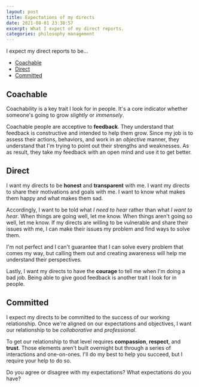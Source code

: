 ```yaml
---
layout: post
title: Expectations of my directs
date: 2021-08-01 23:38:57
excerpt: What I expect of my direct reports.
categories: philosophy management
---
```


I expect my direct reports to be...

- [Coachable](#coachable)
- [Direct](#direct)
- [Committed](#committed)

## Coachable

Coachability is a key trait I look for in people. It's a core indicator whether someone's going to grow _slightly_ or _immensely_.

Coachable people are acceptive to **feedback**. They understand that feedback is constructive and intended to help them grow. Since my job is to assess their actions, behaviors, and work in an _objective_ manner, they understand that I'm trying to point out their strengths and weaknesses. As as result, they take my feedback with an open mind and use it to get better.

## Direct

I want my directs to be **honest** and **transparent** with me. I want my directs to share their motivations and goals with me. I want to know what makes them happy and what makes them sad.

Accordingly, I want to be told what _I need to hear_ rather than what _I want to hear_. When things are going well, let me know. When things aren't going so well, let me know. If my directs are willing to be vulnerable and share their issues with me, I can make their issues my problem and find ways to solve them.

I'm not perfect and I can't guarantee that I can solve every problem that comes my way, but calling them out and creating awareness will help me understand their perspectives.

Lastly, I want my directs to have the **courage** to tell me when I'm doing a bad job. Being able to give good feedback is another trait I look for in people.

## Committed

I expect my directs to be committed to the success of our working relationship. Once we're aligned on our expectations and objectives, I want our relationship to be _collaborative_ and _professional_.

To get our relationship to that level requires **compassion**, **respect**, and **trust**. Those elements aren't built overnight but through a series of interactions and one-on-ones. I'll do my best to help you succeed, but I require your help to do so.

Do you agree or disagree with my expectations? What expectations do you have?
